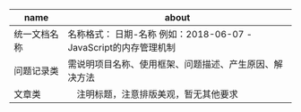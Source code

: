 | name| about |
| ------ | ------ |
| 统一文档名称| 名称格式： 日期-名称 例如：2018-06-07 - JavaScript的内存管理机制|
|问题记录类 | 需说明项目名称、使用框架、问题描述、产生原因、解决方法|
| 文章类　|　注明标题，注意排版美观，暂无其他要求
